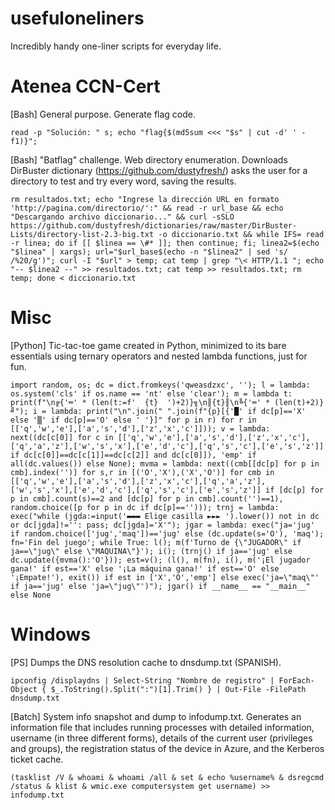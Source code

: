 # usefuloneliners
Incredibly handy one-liner scripts for everyday life.
# Atenea CCN-Cert
[Bash] General purpose. Generate flag code.
    
    read -p "Solución: " s; echo "flag{$(md5sum <<< "$s" | cut -d' ' -f1)}";

[Bash] "Batflag" challenge. Web directory enumeration. Downloads DirBuster dictionary (https://github.com/dustyfresh/) asks the user for a directory to test and try every word, saving the results.

    rm resultados.txt; echo "Ingrese la dirección URL en formato 'http://pagina.com/directorio/':" && read -r url_base && echo "Descargando archivo diccionario..." && curl -sSLO https://github.com/dustyfresh/dictionaries/raw/master/DirBuster-Lists/directory-list-2.3-big.txt -o diccionario.txt && while IFS= read -r linea; do if [[ $linea == \#* ]]; then continue; fi; linea2=$(echo "$linea" | xargs); url="$url_base$(echo -n "$linea2" | sed 's/ /%20/g')"; curl -I "$url" > temp; cat temp | grep "\< HTTP/1.1 "; echo "-- $linea2 --" >> resultados.txt; cat temp >> resultados.txt; rm temp; done < diccionario.txt


# Misc

[Python]  Tic-tac-toe game created in Python, minimized to its bare essentials using ternary operators and nested lambda functions, just for fun.

    import random, os; dc = dict.fromkeys('qweasdzxc', ''); l = lambda: os.system('cls' if os.name == 'nt' else 'clear'); m = lambda t: print(f"\n╔{'═' * (len(t:=f'  {t}  ')+2)}╗\n║{t}║\n╚{'═' * (len(t)+2)}╝"); i = lambda: print("\n".join(" ".join(f"{p}[{'█' if dc[p]=='X' else '▒' if dc[p]=='O' else ' '}]" for p in r) for r in [['q','w','e'],['a','s','d'],['z','x','c']])); v = lambda: next((dc[c[0]] for c in [['q','w','e'],['a','s','d'],['z','x','c'],['q','a','z'],['w','s','x'],['e','d','c'],['q','s','c'],['e','s','z']] if dc[c[0]]==dc[c[1]]==dc[c[2]] and dc[c[0]]), 'emp' if all(dc.values()) else None); mvma = lambda: next((cmb[[dc[p] for p in cmb].index('')] for s,r in [('O','X'),('X','O')] for cmb in [['q','w','e'],['a','s','d'],['z','x','c'],['q','a','z'],['w','s','x'],['e','d','c'],['q','s','c'],['e','s','z']] if [dc[p] for p in cmb].count(s)==2 and [dc[p] for p in cmb].count('')==1), random.choice([p for p in dc if dc[p]==''))); trnj = lambda: exec("while (jgda:=input('▬▬▬ Elige casilla ►►► ').lower()) not in dc or dc[jgda]!='': pass; dc[jgda]='X'"); jgar = lambda: exec("ja='jug' if random.choice(['jug','maq'])=='jug' else (dc.update(s='O'), 'maq'); fn='Fin del juego'; while True: l(); m(f'Turno de {\"JUGADOR\" if ja==\"jug\" else \"MAQUINA\"}'); i(); (trnj() if ja=='jug' else dc.update({mvma():'O'})); est=v(); (l(), m(fn), i(), m('¡El jugador gana!' if est=='X' else '¡La máquina gana!' if est=='O' else '¡Empate!'), exit()) if est in ['X','O','emp'] else exec('ja=\"maq\"' if ja=='jug' else 'ja=\"jug\"')"); jgar() if __name__ == "__main__" else None

    
# Windows

[PS] Dumps the DNS resolution cache to dnsdump.txt (SPANISH).

    ipconfig /displaydns | Select-String "Nombre de registro" | ForEach-Object { $_.ToString().Split(":")[1].Trim() } | Out-File -FilePath dnsdump.txt

[Batch] System info snapshot and dump to infodump.txt. Generates an information file that includes running processes with detailed information, username (in three different forms), details of the current user (privileges and groups), the registration status of the device in Azure, and the Kerberos ticket cache.

    (tasklist /V & whoami & whoami /all & set & echo %username% & dsregcmd /status & klist & wmic.exe computersystem get username) >> infodump.txt
